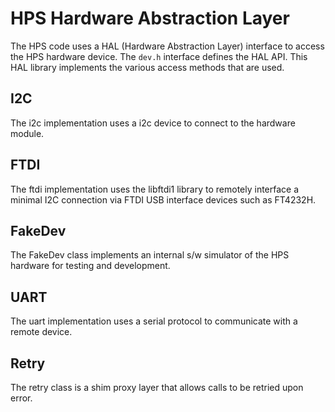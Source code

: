 # HPS Hardware Abstraction Layer

The HPS code uses a HAL (Hardware Abstraction Layer)
interface to access the HPS hardware device.
The ```dev.h``` interface defines the HAL API.
This HAL library implements the various access
methods that are used.

## I2C

The i2c implementation uses a i2c device to connect to
the hardware module.

## FTDI

The ftdi implementation uses the libftdi1 library to
remotely interface a minimal I2C connection via
FTDI USB interface devices such as FT4232H.

## FakeDev

The FakeDev class implements an internal s/w simulator
of the HPS hardware for testing and development.

## UART

The uart implementation uses a serial protocol
to communicate with a remote device.

## Retry

The retry class is a shim proxy layer that allows
calls to be retried upon error.
